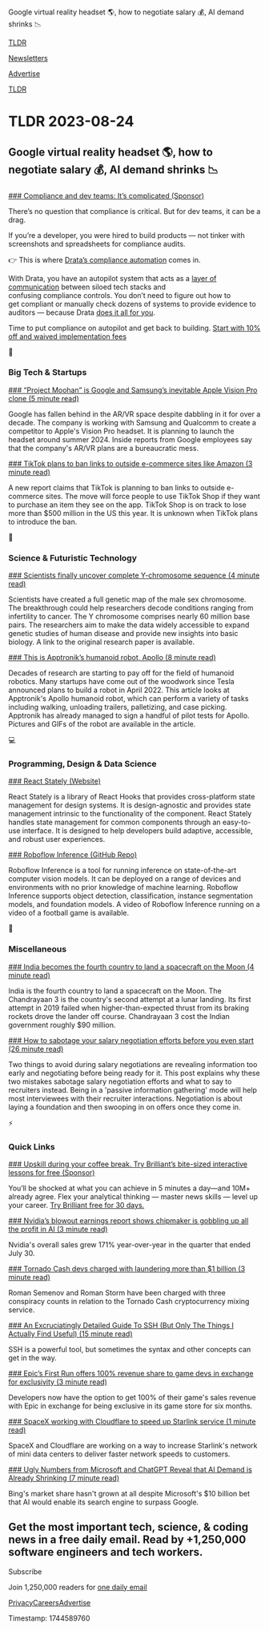 Google virtual reality headset 🌎, how to negotiate salary 💰, AI demand shrinks 📉

[TLDR](/)

[Newsletters](/newsletters)

[Advertise](https://advertise.tldr.tech/)

[TLDR](/)

# TLDR 2023-08-24

## Google virtual reality headset 🌎, how to negotiate salary 💰, AI demand shrinks 📉

### 

[### Compliance and dev teams: It’s complicated (Sponsor)](https://drata.com/partner/tldr?utm_campaign=DR_cap_tldr_all_sec-it_none_none_AMS_USCA_demo_requestdemo&amp;utm_source=tldr&amp;utm_medium=paidnewsletter&amp;utm_content=request-demo_txt_v1&amp;utm_term=USCA_all_sec-it_none_none)

There’s no question that compliance is critical. But for dev teams, it can be a drag.

If you’re a developer, you were hired to build products — not tinker with screenshots and spreadsheets for compliance audits.

👉 This is where [Drata’s compliance automation](https://drata.com/partner/tldr?utm_campaign=DR_cap_tldr_all_sec-it_none_none_AMS_USCA_demo_requestdemo&utm_source=tldr&utm_medium=paidnewsletter&utm_content=request-demo_txt_v1&utm_term=USCA_all_sec-it_none_none) comes in.

With Drata, you have an autopilot system that acts as a [layer of communication](https://drata.com/partner/tldr?utm_campaign=DR_cap_tldr_all_sec-it_none_none_AMS_USCA_demo_requestdemo&utm_source=tldr&utm_medium=paidnewsletter&utm_content=request-demo_txt_v1&utm_term=USCA_all_sec-it_none_none) between siloed tech stacks and confusing compliance controls. You don’t need to figure out how to get compliant or manually check dozens of systems to provide evidence to auditors — because Drata [does it all for you](https://drata.com/partner/tldr?utm_campaign=DR_cap_tldr_all_sec-it_none_none_AMS_USCA_demo_requestdemo&utm_source=tldr&utm_medium=paidnewsletter&utm_content=request-demo_txt_v1&utm_term=USCA_all_sec-it_none_none).

Time to put compliance on autopilot and get back to building. [Start with 10% off and waived implementation fees](https://drata.com/partner/tldr?utm_campaign=DR_cap_tldr_all_sec-it_none_none_AMS_USCA_demo_requestdemo&utm_source=tldr&utm_medium=paidnewsletter&utm_content=request-demo_txt_v1&utm_term=USCA_all_sec-it_none_none)

📱

### Big Tech & Startups

[### “Project Moohan” is Google and Samsung’s inevitable Apple Vision Pro clone (5 minute read)](https://arstechnica.com/gadgets/2023/08/project-moohan-is-google-and-samsungs-inevitable-apple-vision-pro-clone/?utm_source=tldrnewsletter)

Google has fallen behind in the AR/VR space despite dabbling in it for over a decade. The company is working with Samsung and Qualcomm to create a competitor to Apple's Vision Pro headset. It is planning to launch the headset around summer 2024. Inside reports from Google employees say that the company's AR/VR plans are a bureaucratic mess.

[### TikTok plans to ban links to outside e-commerce sites like Amazon (3 minute read)](https://techcrunch.com/2023/08/23/tiktok-plans-ban-links-outside-e-commerce-sites-like-amazon-new-report-claims/?utm_source=tldrnewsletter)

A new report claims that TikTok is planning to ban links to outside e-commerce sites. The move will force people to use TikTok Shop if they want to purchase an item they see on the app. TikTok Shop is on track to lose more than $500 million in the US this year. It is unknown when TikTok plans to introduce the ban.

🚀

### Science & Futuristic Technology

[### Scientists finally uncover complete Y-chromosome sequence (4 minute read)](https://interestingengineering.com/science/y-chromosome-completely-sequenced?utm_source=tldrnewsletter)

Scientists have created a full genetic map of the male sex chromosome. The breakthrough could help researchers decode conditions ranging from infertility to cancer. The Y chromosome comprises nearly 60 million base pairs. The researchers aim to make the data widely accessible to expand genetic studies of human disease and provide new insights into basic biology. A link to the original research paper is available.

[### This is Apptronik’s humanoid robot, Apollo (8 minute read)](https://techcrunch.com/2023/08/23/this-is-apptroniks-humanoid-robot-apollo/?utm_source=tldrnewsletter)

Decades of research are starting to pay off for the field of humanoid robotics. Many startups have come out of the woodwork since Tesla announced plans to build a robot in April 2022. This article looks at Apptronik's Apollo humanoid robot, which can perform a variety of tasks including walking, unloading trailers, palletizing, and case picking. Apptronik has already managed to sign a handful of pilot tests for Apollo. Pictures and GIFs of the robot are available in the article.

💻

### Programming, Design & Data Science

[### React Stately (Website)](https://react-spectrum.adobe.com/react-stately/index.html?utm_source=tldrnewsletter)

React Stately is a library of React Hooks that provides cross-platform state management for design systems. It is design-agnostic and provides state management intrinsic to the functionality of the component. React Stately handles state management for common components through an easy-to-use interface. It is designed to help developers build adaptive, accessible, and robust user experiences.

[### Roboflow Inference (GitHub Repo)](https://github.com/roboflow/inference?utm_source=tldrnewsletter)

Roboflow Inference is a tool for running inference on state-of-the-art computer vision models. It can be deployed on a range of devices and environments with no prior knowledge of machine learning. Roboflow Inference supports object detection, classification, instance segmentation models, and foundation models. A video of Roboflow Inference running on a video of a football game is available.

🎁

### Miscellaneous

[### India becomes the fourth country to land a spacecraft on the Moon (4 minute read)](https://arstechnica.com/space/2023/08/india-becomes-the-fourth-country-to-land-a-spacecraft-on-the-moon/?utm_source=tldrnewsletter)

India is the fourth country to land a spacecraft on the Moon. The Chandrayaan 3 is the country's second attempt at a lunar landing. Its first attempt in 2019 failed when higher-than-expected thrust from its braking rockets drove the lander off course. Chandrayaan 3 cost the Indian government roughly $90 million.

[### How to sabotage your salary negotiation efforts before you even start (26 minute read)](https://interviewing.io/blog/sabotage-salary-negotiation-before-even-start?utm_source=tldrnewsletter)

Two things to avoid during salary negotiations are revealing information too early and negotiating before being ready for it. This post explains why these two mistakes sabotage salary negotiation efforts and what to say to recruiters instead. Being in a 'passive information gathering' mode will help most interviewees with their recruiter interactions. Negotiation is about laying a foundation and then swooping in on offers once they come in.

⚡

### Quick Links

[### Upskill during your coffee break. Try Brilliant’s bite-sized interactive lessons for free (Sponsor)](https://brilliant.org/tldrtech/)

You’ll be shocked at what you can achieve in 5 minutes a day—and 10M+ already agree. Flex your analytical thinking — master news skills — level up your career. [Try Brilliant free for 30 days.](https://brilliant.org/tldrtech/)

[### Nvidia’s blowout earnings report shows chipmaker is gobbling up all the profit in AI (3 minute read)](https://www.cnbc.com/2023/08/23/nvidia-blowout-earnings-report-shows-chipmaker-grabbing-all-ai-profits.html?utm_source=tldrnewsletter)

Nvidia's overall sales grew 171% year-over-year in the quarter that ended July 30.

[### Tornado Cash devs charged with laundering more than $1 billion (3 minute read)](https://www.theverge.com/2023/8/23/23843161/tornado-cash-indictment-conspiracy-north-korea-money-laundering?utm_source=tldrnewsletter)

Roman Semenov and Roman Storm have been charged with three conspiracy counts in relation to the Tornado Cash cryptocurrency mixing service.

[### An Excruciatingly Detailed Guide To SSH (But Only The Things I Actually Find Useful) (15 minute read)](https://grahamhelton.com/blog/ssh-cheatsheet/?utm_source=tldrnewsletter)

SSH is a powerful tool, but sometimes the syntax and other concepts can get in the way.

[### Epic’s First Run offers 100% revenue share to game devs in exchange for exclusivity (3 minute read)](https://techcrunch.com/2023/08/23/epics-first-run-offers-100-revenue-share-to-game-devs-in-exchange-for-exclusivity/?utm_source=tldrnewsletter)

Developers now have the option to get 100% of their game's sales revenue with Epic in exchange for being exclusive in its game store for six months.

[### SpaceX working with Cloudflare to speed up Starlink service (1 minute read)](https://www.reuters.com/science/spacex-working-with-cloudflare-speed-up-starlink-service-information-2023-08-23/?utm_source=tldrnewsletter)

SpaceX and Cloudflare are working on a way to increase Starlink's network of mini data centers to deliver faster network speeds to customers.

[### Ugly Numbers from Microsoft and ChatGPT Reveal that AI Demand is Already Shrinking (7 minute read)](https://www.honest-broker.com/p/ugly-numbers-from-microsoft-and-chatgpt?utm_source=tldrnewsletter)

Bing's market share hasn't grown at all despite Microsoft's $10 billion bet that AI would enable its search engine to surpass Google.

## Get the most important tech, science, & coding news in a free daily email. Read by +1,250,000 software engineers and tech workers.

Subscribe

Join 1,250,000 readers for [one daily email](/api/latest/tech)

[Privacy](/privacy)[Careers](https://jobs.ashbyhq.com/tldr.tech)[Advertise](/tech/advertise)

Timestamp: 1744589760